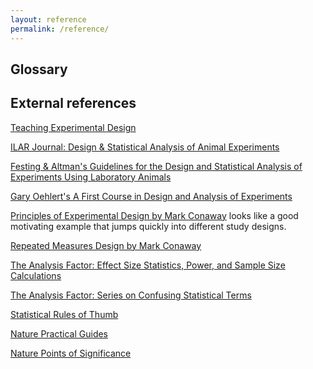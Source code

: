 ```yaml
---
layout: reference
permalink: /reference/
---
```


## Glossary

## External references

[Teaching Experimental Design](https://academic.oup.com/ilarjournal/article/55/3/457/643598)

[ILAR Journal: Design & Statistical Analysis of Animal Experiments](https://academic.oup.com/ilarjournal/issue/55/3)

[Festing & Altman's Guidelines for the Design and Statistical Analysis of Experiments
Using Laboratory Animals](http://www.3rs-reduction.co.uk/assets/applets/Festing_Altman.pdf)

[Gary Oehlert's A First Course in Design and Analysis of Experiments](http://users.stat.umn.edu/~gary/book/fcdae.pdf)

[Principles of Experimental Design by Mark Conaway](http://biostat.mc.vanderbilt.edu/wiki/pub/Main/ClinStat/dox.rm.pdf) looks like a good motivating example that jumps quickly into different study designs.

[Repeated Measures Design by Mark Conaway](http://biostat.mc.vanderbilt.edu/wiki/pub/Main/ClinStat/repmeas.PDF)

[The Analysis Factor: Effect Size Statistics, Power, and Sample Size Calculations](https://www.theanalysisfactor.com/resources/by-topic/effect-size-statistics-power-and-sample-size-calculations/)

[The Analysis Factor: Series on Confusing Statistical Terms](http://www.theanalysisfactor.com/series-on-confusing-statistical-terms/)

[Statistical Rules of Thumb](https://www.amazon.com/Statistical-Rules-Thumb-Gerald-Belle/dp/0470144483)

[Nature Practical Guides](https://www.nature.com/collections/qghhqm/content/practical-guides)

[Nature Points of Significance](https://www.nature.com/collections/qghhqm/pointsofsignificance)





